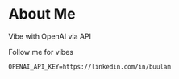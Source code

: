 # About Me
Vibe with OpenAI via API

Follow me for vibes

```
OPENAI_API_KEY=https://linkedin.com/in/buulam
```